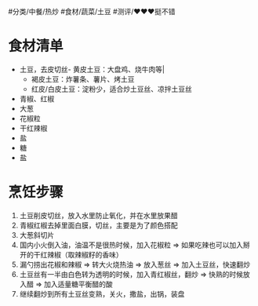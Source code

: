 #分类/中餐/热炒
#食材/蔬菜/土豆 
#测评/❤️❤️❤️挺不错 

# 食材清单

- 土豆，去皮切丝- 黄皮土豆：大盘鸡、烧牛肉等| 
    - 褐皮土豆：炸薯条、薯片、烤土豆
    - 红皮/白皮土豆：淀粉少，适合炒土豆丝、凉拌土豆丝
- 青椒、红椒
- 大葱
- 花椒粒
- 干红辣椒
- 盐
- 糖
- 盐

# 烹饪步骤

1. 土豆削皮切丝，放入水里防止氧化，并在水里放果醋
2. 青椒红椒去掉里面白膜，切丝，主要是为了颜色搭配
3. 大葱斜切片
4. 国内小火倒入油，油温不是很热时候，加入花椒粒 ⇒ 如果吃辣也可以加入掰开的干红辣椒（取辣椒籽的香味）
5. 漏勺捞出花椒和辣椒 ⇒ 转大火烧热油 ⇒ 放入葱丝 ⇒ 加入土豆丝，快速翻炒
6. 土豆丝有一半由白色转为透明的时候，加入青红椒丝，翻炒 ⇒ 快熟的时候放入醋 ⇒ 加入适量糖平衡醋的酸
7. 继续翻炒到所有土豆丝变熟，关火，撒盐，出锅，装盘